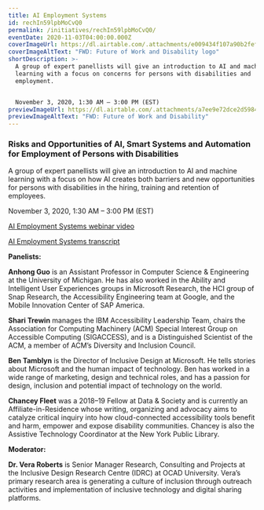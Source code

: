 ```yaml
---
title: AI Employment Systems
id: rechIn59lpbMoCvQ0
permalink: /initiatives/rechIn59lpbMoCvQ0/
eventDate: 2020-11-03T04:00:00.000Z
coverImageUrl: https://dl.airtable.com/.attachments/e009434f107a90b2fefa03b4d4b1c17c/389e0a0b/FWDlogoBforprocessing4x1.png
coverImageAltText: "FWD: Future of Work and Disability logo"
shortDescription: >-
  A group of expert panellists will give an introduction to AI and machine
  learning with a focus on concerns for persons with disabilities and
  employment.


  November 3, 2020, 1:30 AM – 3:00 PM (EST)
previewImageUrl: https://dl.airtable.com/.attachments/a7ee9e72dce2d5984b09859514002846/b5d4579a/8eb229f4.jpg
previewImageAltText: "FWD: Future of Work and Disability"
---
```

### **Risks and Opportunities of AI, Smart Systems and Automation for Employment of Persons with Disabilities**

A group of expert panellists will give an introduction to AI and machine learning with a focus on how AI creates both barriers and new opportunities for persons with disabilities in the hiring, training and retention of employees.

November 3, 2020, 1:30 AM – 3:00 PM (EST)

[AI Employment Systems webinar video](https://youtu.be/C_2lFeH9y2I)

[AI Employment Systems transcript](https://wecount-cms.inclusivedesign.ca/wp-content/uploads/2021/03/Future-of-Work_AI-Employment-Systems_Nov-3_Transcript.docx)

**Panelists:**

**Anhong Guo** is an Assistant Professor in Computer Science & Engineering at the University of Michigan. He has also worked in the Ability and Intelligent User Experiences groups in Microsoft Research, the HCI group of Snap Research, the Accessibility Engineering team at Google, and the Mobile Innovation Center of SAP America.

**Shari Trewin** manages the IBM Accessibility Leadership Team, chairs the Association for Computing Machinery (ACM) Special Interest Group on Accessible Computing (SIGACCESS), and is a Distinguished Scientist of the ACM, a member of ACM’s Diversity and Inclusion Council.

**Ben Tamblyn** is the Director of Inclusive Design at Microsoft. He tells stories about Microsoft and the human impact of technology. Ben has worked in a wide range of marketing, design and technical roles, and has a passion for design, inclusion and potential impact of technology on the world.

**Chancey Fleet** was a 2018–19 Fellow at Data & Society and is currently an Affiliate-in-Residence whose writing, organizing and advocacy aims to catalyze critical inquiry into how cloud-connected accessibility tools benefit and harm, empower and expose disability communities. Chancey is also the Assistive Technology Coordinator at the New York Public Library.

**Moderator:**

**Dr. Vera Roberts** is Senior Manager Research, Consulting and Projects at the Inclusive Design Research Centre (IDRC) at OCAD University. Vera’s primary research area is generating a culture of inclusion through outreach activities and implementation of inclusive technology and digital sharing platforms.

